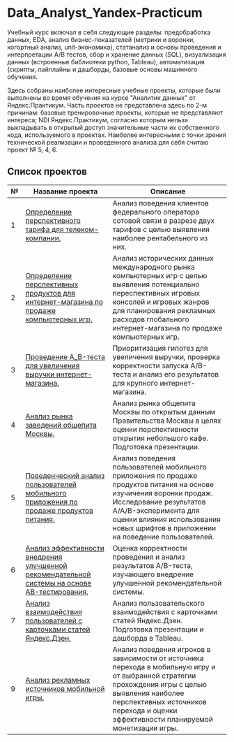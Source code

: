 # Data_Analyst_Yandex-Practicum

Учебный курс включал в себя следующие разделы: предобработка данных, EDA, анализ бизнес-показателей (метрики и воронки, когортный анализ, unit-экономика), статанализ и основы проведения и интерпретации А/В тестов, сбор и хранение данных (SQL), визуализация данных (встроенные библиотеки python, Tableau), автоматизация (скрипты, пайплайны и дашборды, базовые основы машинного обучения.

Здесь собраны наиболее интересные учебные проекты, которые были выполнены во время обучения на курсе "Аналитик данных" от Яндекс.Практикум. Часть проектов не представлена здесь по 2-м причинам: базовые тренировочные проекты, которые не представляют интереса; NDI Яндекс.Практикум, согласно которым нельзя выкладывать в открытый доступ значительные части их собственного кода, используемого в проектах.
Наиболее интересными с точки зрения технической реализации и проведенного анализа для себя считаю проект № 5, 4, 6.

## Список проектов

№ | Название проекта | Описание 
| --- | --- | ---  
1 | [Определение перспективного тарифа для телеком-компании.](https://github.com/Marie-Miki/Data_Analyst_Yandex-Practicum/tree/main/1_Identifying%20optimal%20tariff%20telecom%20company) | Анализ поведения клиентов федерального оператора сотовой связи в разрезе двух тарифов с целью выявления наиболее рентабельного из них.      
2 | [Определение перспективных продуктов для интернет-магазина по продаже компьютерных игр.](https://github.com/Marie-Miki/Data_Analyst_Yandex-Practicum/tree/main/2_Identifying%20promising%20products%20online%20store%20computer%20games) | Анализ исторических данных международного рынка компьютерных игр с целью выявления потенциально переспективных игровых консолей и игровых жанров для планирования рекламных расходов глобального интернет-магазина по продаже компьютерных игр.     
3 | [Проведение A_B-теста для увеличения выручки интернет-магазина.](https://github.com/Marie-Miki/Data_Analyst_Yandex-Practicum/tree/main/3_A-B%20test%20increase%20revenue%20online%20store) | Приоритизация гипотез для увеличения выручки, проверка корректности запуска A/B-теста и анализ его результатов для крупного интернет-магазина.     
4 | [Анализ рынка заведений общепита Москвы.](https://github.com/Marie-Miki/Data_Analyst_Yandex-Practicum/tree/main/4_Analysis%20Moscow%20catering%20market) | Анализ рынка общепита Москвы по открытым данным Правительства Москвы в целях оценки перспективности открытия небольшого кафе. Подготовка презентации.    
5 | [Поведенческий анализ пользователей мобильного приложения по продаже продуктов питания.](https://github.com/Marie-Miki/Data_Analyst_Yandex-Practicum/tree/main/5_Behavioural%20analysis%20selling%20food) | Анализ поведения пользователей мобильного приложения по продаже продуктов питания на основе изучичения воронки продаж. Исследование результатов A/A/B-эксперимента для оценки влияния использования новых шрифтов в приложении на поведение пользователей.    
6 | [Анализ эффективности внедрения улучшенной рекомендательной системы на основе AB-тестирования.](https://github.com/Marie-Miki/Data_Analyst_Yandex-Practicum/tree/main/6_Analysis%20effectiveness%20implementation%20new%20recomender%20system) | Оценка корректности проведения и анализ результатов A/B-теста, изучающего внедрение улучшенной рекомендательной системы.    
7 | [Анализ взаимодействия пользователей с карточками статей Яндекс.Дзен.](https://github.com/Marie-Miki/Data_Analyst_Yandex-Practicum/tree/main/7_Analysis%20user%20interaction%20Yandex.Zen%20article%20cards)| Анализ пользовательского взаимодействия с карточками статей Яндекс.Дзен. Подготовка презентации и дашборда в Tableau.    
9 | [Анализ рекламных источников мобильной игры.](https://github.com/Marie-Miki/Data_Analyst_Yandex-Practicum/tree/main/9_Analyze%20advertising%20sources%20game%20dev)| Анализ поведения игроков в зависимости от источника перехода в мобильную игру и от выбранной стратегии прохождения игры с целью выявления наиболее перспективных источников перехода и оценки эффективности планируемой монетизации игры.    

